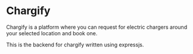 # Chargify

Chargify is a platform where you can request for electric chargers around your selected location and book one.

This is the backend for chargify written using expressjs.